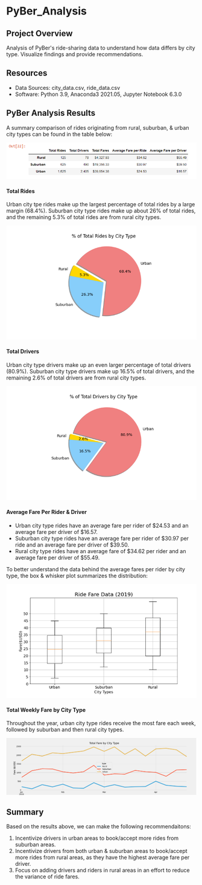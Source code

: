 # PyBer_Analysis

## Project Overview

Analysis of PyBer's ride-sharing data to understand how data differs by city type. Visualize findings and provide recommendations.

## Resources

- Data Sources: city_data.csv, ride_data.csv
- Software: Python 3.9, Anaconda3 2021.05, Jupyter Notebook 6.3.0

## PyBer Analysis Results

A summary comparison of rides originating from rural, suburban, & urban city types can be found in the table below:

![](/analysis/Challenge_comparison_table.png)

#### Total Rides

Urban city tpe rides make up the largest percentage of total rides by a large margin (68.4%). Suburban city type rides make up about 26% of total rides, and the remaining 5.3% of total rides are from rural city types. 

![](/analysis/Fig6.png)

#### Total Drivers

Urban city type drivers make up an even larger percentage of total drivers (80.9%).  Suburban city type drivers make up 16.5% of total drivers, and the remaining 2.6% of total drivers are from rural city types.

![](/analysis/Fig7.png)

#### Average Fare Per Rider & Driver

* Urban city type rides have an average fare per rider of $24.53 and an average fare per driver of $16.57.
* Suburban city type rides have an average fare per rider of $30.97 per ride and an average fare per driver of $39.50.
* Rural city type rides have an average fare of $34.62 per rider and an average fare per driver of $55.49.

To better understand the data behind the average fares per rider by city type, the box & whisker plot summarizes the distribution:

![](/analysis/Challenge_Fares.png)

#### Total Weekly Fare by City Type

Throughout the year, urban city type rides receive the most fare each week, followed by suburban and then rural city types.  

![](/analysis/Challenge_fare_summary.png)

## Summary
Based on the results above, we can make the following recommendaitons:
 1. Incentivize drivers in urban areas to book/accept more rides from suburban areas. 
 2. Incentivize drivers from both urban & suburban areas to book/accept more rides from rural areas, as they have the highest average fare per driver.
 3. Focus on adding drivers and riders in rural areas in an effort to reduce the variance of ride fares. 
